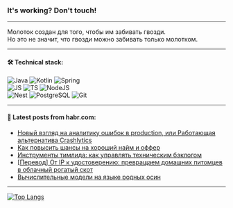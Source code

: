 ### It's working? Don't touch!

---
Молоток создан для того, чтобы им забивать гвозди. <br>
Но это не значит, что гвозди можно забивать только молотком.

---

#### 🛠️ Technical stack:

![Java](https://img.shields.io/badge/Java-informational?logo=Oracle&style=flat&logoColor=white&color=FF4500)
![Kotlin](https://img.shields.io/badge/Kotlin-informational?logo=Kotlin&style=flat&logoColor=white&color=774D97)
![Spring](https://img.shields.io/badge/SpringBoot-informational?logo=SpringBoot&style=flat&logoColor=white&color=6DB33F) <br>
![JS](https://img.shields.io/badge/JS-informational?logo=javaScript&style=flat&logoColor=black&color=F7Df1E)
![TS](https://img.shields.io/badge/TypeScript-informational?logo=typeScript&style=flat&logoColor=black&color=0667A8)
![NodeJS](https://img.shields.io/badge/NodeJS-informational?logo=node.js&style=flat&logoColor=white&color=70A760) <br>
![Nest](https://img.shields.io/badge/NestJS-informational?logo=NestJS&style=flat&logoColor=white&color=E0234E)
![PostgreSQL](https://img.shields.io/badge/PostgreSQL-informational?logo=PostgreSQL&style=flat&logoColor=white&color=DAA520)
![Git](https://img.shields.io/badge/Git-informational?logo=git&style=flat&logoColor=white&color=778899)

___

#### 💬 Latest posts from habr.com:

<!-- BLOG-POST-LIST:START -->
- [Новый взгляд на аналитику ошибок в production, или Работающая альтернатива Crashlytics](https://habr.com/ru/companies/vk/articles/757416/?utm_source=habrahabr&utm_medium=rss&utm_campaign=757416)
- [Как повысить шансы на хороший найм и оффер](https://habr.com/ru/companies/oleg-bunin/articles/757318/?utm_source=habrahabr&utm_medium=rss&utm_campaign=757318)
- [Инструменты тимлида: как управлять техническим бэклогом](https://habr.com/ru/companies/avito/articles/755980/?utm_source=habrahabr&utm_medium=rss&utm_campaign=755980)
- [[Перевод] От IP к удостоверению: превращаем домашних питомцев в облачный рогатый скот](https://habr.com/ru/companies/vk/articles/757264/?utm_source=habrahabr&utm_medium=rss&utm_campaign=757264)
- [Вычислительные модели на языке родных осин](https://habr.com/ru/companies/first/articles/757530/?utm_source=habrahabr&utm_medium=rss&utm_campaign=757530)
<!-- BLOG-POST-LIST:END -->

---
[![Top Langs](https://github-readme-stats-git-master-advtsetting-gmailcom.vercel.app/api/top-langs/?username=zloylis&langs_count=10&hide_title=false&title_color=e6edf3&size_weight=0.5&count_weight=0.5&layout=compact&hide_border=true&theme=dracula)](https://github.com/zloylis)

<!-- ![GitHub stats](https://github-readme-stats-git-master-advtsetting-gmailcom.vercel.app/api?username=zloylis&show_icons=true&hide_border=true&theme=dracula&hide_title=true&include_all_commits=true&count_private=true&hide=contribs&hide_rank=true) -->

